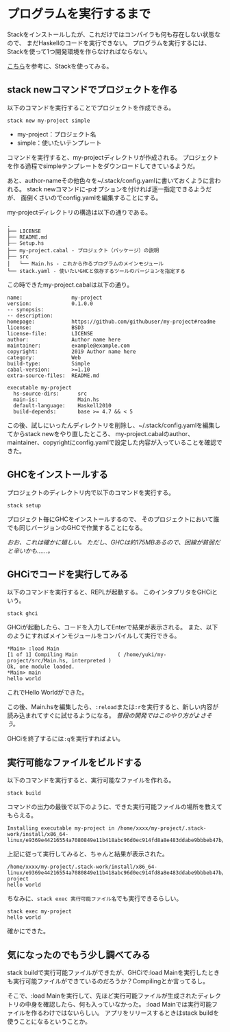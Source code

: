 # プログラムを実行するまで
Stackをインストールしたが、これだけではコンパイラも何も存在しない状態なので、
まだHaskellのコードを実行できない。
プログラムを実行するには、Stackを使って1つ開発環境を作らなければならない。

[こちら](http://seanhess.github.io/2015/08/04/practical-haskell-getting-started.html)を参考に、Stackを使ってみる。

## stack newコマンドでプロジェクトを作る
以下のコマンドを実行することでプロジェクトを作成できる。
```
stack new my-project simple
```

- my-project：プロジェクト名
- simple：使いたいテンプレート

コマンドを実行すると、my-projectディレクトリが作成される。
プロジェクトを作る過程でsimpleテンプレートをダウンロードしてきているようだ。

あと、author-nameその他色々を~/.stack/config.yamlに書いておくように言われる。
stack newコマンドに-pオプションを付ければ逐一指定できるようだが、
面倒くさいのでconfig.yamlを編集することにする。

my-projectディレクトリの構造は以下の通りである。
```
.
├── LICENSE
├── README.md
├── Setup.hs
├── my-project.cabal - プロジェクト（パッケージ）の説明
├── src
│   └── Main.hs - これから作るプログラムのメインモジュール
└── stack.yaml - 使いたいGHCと依存するツールのバージョンを指定する
```

この時できたmy-project.cabalは以下の通り。

```my-project.cabal
name:                my-project
version:             0.1.0.0
-- synopsis:
-- description:
homepage:            https://github.com/githubuser/my-project#readme
license:             BSD3
license-file:        LICENSE
author:              Author name here
maintainer:          example@example.com
copyright:           2019 Author name here
category:            Web
build-type:          Simple
cabal-version:       >=1.10
extra-source-files:  README.md

executable my-project
  hs-source-dirs:      src
  main-is:             Main.hs
  default-language:    Haskell2010
  build-depends:       base >= 4.7 && < 5
```

この後、試しにいったんディレクトリを削除し、~/.stack/config.yamlを編集してからstack newをやり直したところ、
my-project.cabalのauthor、maintainer、copyrightにconfig.yamlで設定した内容が入っていることを確認できた。

## GHCをインストールする
プロジェクトのディレクトリ内で以下のコマンドを実行する。

```
stack setup
```

プロジェクト毎にGHCをインストールするので、
そのプロジェクトにおいて誰でも同じバージョンのGHCで作業することになる。

_おお、これは確かに嬉しい。_
_ただし、GHCは約175MBあるので、回線が貧弱だと辛いかも……。_

## GHCiでコードを実行してみる
以下のコマンドを実行すると、REPLが起動する。
このインタプリタをGHCiという。

```
stack ghci
```

GHCiが起動したら、コードを入力してEnterで結果が表示される。
また、以下のようにすればメインモジュールをコンパイルして実行できる。

```
*Main> :load Main
[1 of 1] Compiling Main             ( /home/yuki/my-project/src/Main.hs, interpreted )
Ok, one module loaded.
*Main> main
hello world
```

これでHello Worldができた。

この後、Main.hsを編集したら、`:reload`または`:r`を実行すると、新しい内容が読み込まれてすぐに試せるようになる。
_普段の開発ではこのやり方がよさそう。_

GHCiを終了するには`:q`を実行すればよい。

## 実行可能なファイルをビルドする
以下のコマンドを実行すると、実行可能なファイルを作れる。

```
stack build
```

コマンドの出力の最後で以下のように、できた実行可能ファイルの場所を教えてもらえる。

```
Installing executable my-project in /home/xxxx/my-project/.stack-work/install/x86_64-linux/e9369e44216554a7080849e11b418abc96d0ec914fd8a8e483ddabe9bbbeb47b/8.6.5/bin
```

上記に従って実行してみると、ちゃんと結果が表示された。

```
/home/xxxx/my-project/.stack-work/install/x86_64-linux/e9369e44216554a7080849e11b418abc96d0ec914fd8a8e483ddabe9bbbeb47b/8.6.5/bin/my-project
hello world
```

ちなみに、`stack exec 実行可能ファイル名`でも実行できるらしい。

```
stack exec my-project
hello world
```

確かにできた。

## 気になったのでもう少し調べてみる
stack buildで実行可能ファイルができたが、GHCiで:load Mainを実行したときも実行可能ファイルができているのだろうか？Compilingとか言ってるし。

そこで、:load Mainを実行して、先ほど実行可能ファイルが生成されたディレクトリの中身を確認したら、何も入っていなかった。
:load Mainでは実行可能ファイルを作るわけではないらしい。
アプリをリリースするときはstack buildを使うことになるということか。
